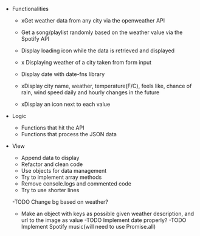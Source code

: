 - Functionalities
  - xGet weather data from any city via the openweather API
  - Get a song/playlist randomly based on the weather value via the Spotify API
  - Display loading icon while the data is retrieved and displayed

  - x Displaying weather of a city taken from form input
  - Display date with date-fns library
  - xDisplay city name, weather, temperature(F/C), feels like, chance of rain, wind speed daily and hourly changes in the future
  - xDisplay an icon next to each value

- Logic
    - Functions that hit the API
    - Functions that process the JSON data
- View
    - Append data to display
    
  <!-- - Append values of forecast to display -->
  <!-- - Style change scale button -->
  <!-- - Implement loading screen -->
    <!-- - Set translucid background -->
    <!-- - Set timeout until the timer ends (Promise.race) -->
  <!-- - Style layout -->
  - Refactor and clean code
   - Use objects for data management
   - Try to implement array methods
   - Remove console.logs and commented code
   - Try to use shorter lines

  -TODO Change bg based on weather?
    - Make an object with keys as possible given weather description, and url to the image as value
  -TODO Implement date properly?
  -TODO Implement Spotify music(will need to use Promise.all)
